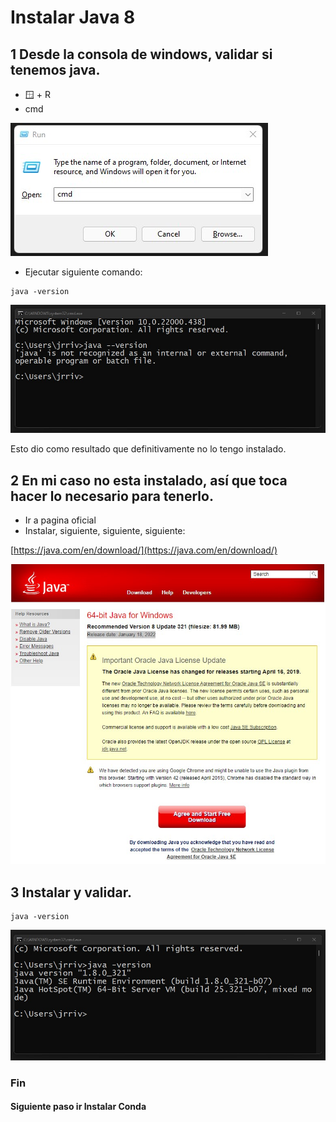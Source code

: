 # Instalar Java 8


## 1 Desde la consola de windows, validar si tenemos java.

* 🪟 + R
* cmd

![Alt text](imagenes/ejecutar_cmd.jpg?raw=true "Ejecutar cmd")

* Ejecutar siguiente comando:


```
java -version
```

![Alt text](imagenes/check_java_version_01.jpg?raw=true "Validar versión de Java - Parte 1")

Esto dio como resultado que definitivamente no lo tengo instalado.
&nbsp;
&nbsp;
&nbsp;
## 2 En mi caso no esta instalado, así que toca hacer lo necesario para tenerlo.

* Ir a pagina oficial
* Instalar, siguiente, siguiente, siguiente:

[https://java.com/en/download/](https://java.com/en/download/)


![Alt text](imagenes/descargar_java.jpg?raw=true "Descargar Java")


## 3 Instalar y validar.

```
java -version
```

![Alt text](imagenes/java_instalado.jpg?raw=true "Validar versión de Java - Parte 2")


### Fin
#### Siguiente paso ir Instalar Conda


